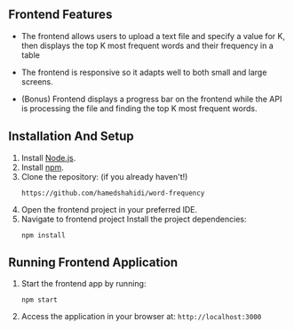 ## Frontend Features

- The frontend allows users to upload a text file and specify a value for K, then displays the top K most frequent words and their frequency in a table
- The frontend is responsive so it adapts well to both small and large screens.

- (Bonus) Frontend displays a progress bar on the frontend while the API is processing the file and finding the top K most frequent words.

## Installation And Setup

1. Install [Node.js](https://nodejs.org/).
2. Install [npm](https://www.npmjs.com/).
3. Clone the repository: (if you already haven't!)
   ```
   https://github.com/hamedshahidi/word-frequency
   ```
4. Open the frontend project in your preferred IDE.
5. Navigate to frontend project Install the project dependencies:
   ```
   npm install
   ```

## Running Frontend Application

1. Start the frontend app by running:
   ```
   npm start
   ```
2. Access the application in your browser at: `http://localhost:3000`
